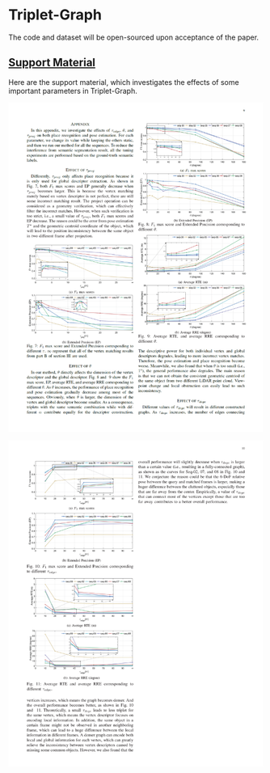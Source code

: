 # Triplet-Graph
The code and dataset will be open-sourced upon acceptance of the paper.

## [Support Material](appendix.pdf)
Here are the support material, which investigates the effects of some important parameters in Triplet-Graph. 
<p align="center"><img src="appendix_1.png" width=800></p>
<p align="center"><img src="appendix_2.png" width=800></p>
